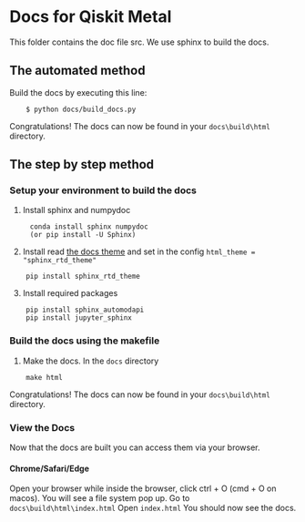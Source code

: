 ﻿# Docs for Qiskit Metal

This folder contains the doc file src. We use sphinx to build the docs.

## The automated method

Build the docs by executing this line:
```
    $ python docs/build_docs.py
```
Congratulations!  The docs can now be found in your `docs\build\html` directory.

## The step by step method

### Setup your environment to build the docs

1. Install sphinx and numpydoc
```
	 conda install sphinx numpydoc
	 (or pip install -U Sphinx)
```

2. Install read [the docs theme](https://github.com/rtfd/sphinx_rtd_theme) and set in the config `html_theme = "sphinx_rtd_theme"`
```
	pip install sphinx_rtd_theme
```

3. Install required packages
```
	pip install sphinx_automodapi
	pip install jupyter_sphinx
```

### Build the docs using the makefile

1. Make the docs.  In the `docs` directory
```
	make html
```

Congratulations!  The docs can now be found in your `docs\build\html` directory.

### View the Docs
Now that the docs are built you can access them via your browser.

#### Chrome/Safari/Edge
Open your browser while inside the browser, click ctrl + O (cmd + O on macos). You will see a file system pop up. Go to `docs\build\html\index.html`
Open `index.html` You should now see the docs.
